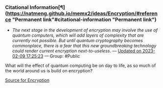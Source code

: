 ### Citational Information[¶](https://natmeng.github.io/memx2/ideas/Encryption/#reference "Permanent link"#citational-information "Permanent link")

- *The next stage in the development of encryption may involve the use of quantum computers, which will add layers of complexity that are currently not possible. But until quantum cryptography becomes commonplace, there is a fear that this new groundbreaking technology could render current encryption next-to-useless*. — [Updated on 2023-02-09 17:25:23](https://hyp.is/pR49-KjIEe2RHvvlFrU8cw/www.weforum.org/agenda/2019/02/a-brief-history-of-cryptography-and-why-it-matters/) — Group: #Public

What will the effect of quantum computing be on day to life, as so much of the world around us is build on encryption?

[Source for Encryption](https://natmeng.github.io/memx2/sources/Encryption/)